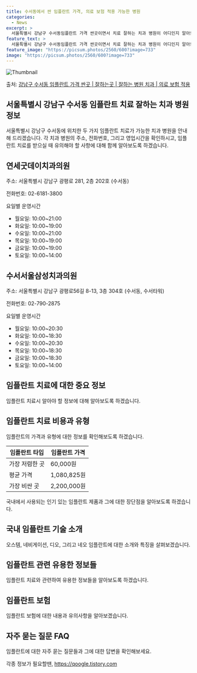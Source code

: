 ```yaml
---
title: 수서동에서 싼 임플란트 가격, 의료 보험 적용 가능한 병원
categories:
  - News
excerpt: >
  서울특별시 강남구 수서동임플란트 가격 싼곳이면서 치료 잘하는 치과 병원이 어디인지 알아보도록 하겠습니다. 서울특별시 강남구 수서동에 위치한 연세굿데이치과의원 수서서울삼성치과의원 순서대로 안내 드리며, 임플란트 치료시 신경써야 할 부분 또한 같이 공유 드리겠습니다.2024년 임플란트 가격 살펴보기 👈 클릭임플란트 평균 가격연세굿데이치과의원표 내에 있는 전화 번호를 클릭 하시면 연세굿데이치과의원로 바로 전화 연결 됩니다.분류주소전화번호치과의원서울특별시 강남구 광평로 281, 2층 202호 (수서동)📞02-6181-3800로 전화하기연세굿데이치과의원 위치 확인하기 👈 클릭요일운영시간월요일10:00~21:00화요일10:00~19:00수요일10:00~21:00목요일10:00~19..
feature_text: >
  서울특별시 강남구 수서동임플란트 가격 싼곳이면서 치료 잘하는 치과 병원이 어디인지 알아보도록 하겠습니다. 서울특별시 강남구 수서동에 위치한 연세굿데이치과의원 수서서울삼성치과의원 순서대로 안내 드리며, 임플란트 치료시 신경써야 할 부분 또한 같이 공유 드리겠습니다.2024년 임플란트 가격 살펴보기 👈 클릭임플란트 평균 가격연세굿데이치과의원표 내에 있는 전화 번호를 클릭 하시면 연세굿데이치과의원로 바로 전화 연결 됩니다.분류주소전화번호치과의원서울특별시 강남구 광평로 281, 2층 202호 (수서동)📞02-6181-3800로 전화하기연세굿데이치과의원 위치 확인하기 👈 클릭요일운영시간월요일10:00~21:00화요일10:00~19:00수요일10:00~21:00목요일10:00~19..
feature_image: "https://picsum.photos/2560/600?image=733"
image: "https://picsum.photos/2560/600?image=733"
---
```


![Thumbnail](https://img1.daumcdn.net/thumb/R800x0/?scode=mtistory2&fname=https%3A%2F%2Fblog.kakaocdn.net%2Fdn%2FcPlZ1x%2FbtsGZBkbaDb%2FxbZkwh6IAmLk8wQjauL3Kk%2Fimg.webp)

<p>출처: <a href="https://qoogle.tistory.com/6628" rel="dofollow">강남구 수서동 임플란트 가격 싼곳 | 잘하는곳 | 잘하는 병원 치과 | 의료 보험 적용</a> </p>

## 서울특별시 강남구 수서동 임플란트 치료 잘하는 치과 병원 정보



서울특별시 강남구 수서동에 위치한 두 가지 임플란트 치료가 가능한 치과 병원을 안내해 드리겠습니다. 각 치과 병원의 주소, 전화번호, 그리고
영업시간을 확인하시고, 임플란트 치료를 받으실 때 유의해야 할 사항에 대해 함께 알아보도록 하겠습니다.

## 연세굿데이치과의원

주소: 서울특별시 강남구 광평로 281, 2층 202호 (수서동)

전화번호: 02-6181-3800

요일별 운영시간

  * 월요일: 10:00~21:00
  * 화요일: 10:00~19:00
  * 수요일: 10:00~21:00
  * 목요일: 10:00~19:00
  * 금요일: 10:00~19:00
  * 토요일: 10:00~14:00

## 수서서울삼성치과의원

주소: 서울특별시 강남구 광평로56길 8-13, 3층 304호 (수서동, 수서타워)

전화번호: 02-790-2875

요일별 운영시간

  * 월요일: 10:00~20:30
  * 화요일: 10:00~18:30
  * 수요일: 10:00~20:30
  * 목요일: 10:00~18:30
  * 금요일: 10:00~18:30
  * 토요일: 10:00~14:00

## 임플란트 치료에 대한 중요 정보

임플란트 치료시 알아야 할 정보에 대해 알아보도록 하겠습니다.

## 임플란트 치료 비용과 유형

임플란트의 가격과 유형에 대한 정보를 확인해보도록 하겠습니다.

**임플란트 타입** | **임플란트 가격**  
---|---  
가장 저렴한 곳 | 60,000원  
평균 가격 | 1,080,825원  
가장 비싼 곳 | 2,200,000원  
  
국내에서 사용되는 인기 있는 임플란트 제품과 그에 대한 장단점을 알아보도록 하겠습니다.

## 국내 임플란트 기술 소개

오스템, 네비게이션, 디오, 그리고 네오 임플란트에 대한 소개와 특징을 살펴보겠습니다.

## 임플란트 관련 유용한 정보들

임플란트 치료와 관련하여 유용한 정보들을 알아보도록 하겠습니다.

## 임플란트 보험

임플란트 보험에 대한 내용과 유의사항을 알아보겠습니다.

## 자주 묻는 질문 FAQ

임플란트에 대한 자주 묻는 질문들과 그에 대한 답변을 확인해보세요.





 

각종 정보가 필요할땐, <a href="https://qoogle.tistory.com" rel="dofollow">https://qoogle.tistory.com</a>


